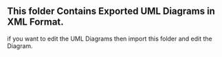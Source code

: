 ## This folder Contains Exported UML Diagrams in XML Format.
if you want to edit the UML Diagrams then import this folder and edit the Diagram.
